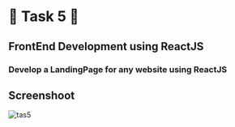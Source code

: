 # 🎇 Task 5 🎇
## FrontEnd Development using ReactJS 
### Develop a LandingPage for any website using ReactJS
## Screenshoot

![tas5](https://github.com/user-attachments/assets/2be4e3e2-db9a-44af-8eb1-f590c09d5541)
